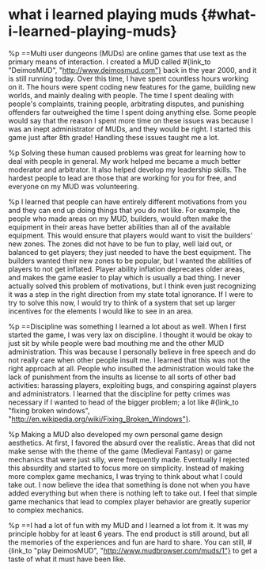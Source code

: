 # what i learned playing muds {#what-i-learned-playing-muds}
%p
  ==Multi user dungeons (MUDs) are online games that use text as the primary means of interaction. I created a MUD called #{link_to "DeimosMUD", "http://www.deimosmud.com"} back in the year 2000, and it is still running today. Over this time, I have spent countless hours working on it. The hours were spent coding new features for the game, building new worlds, and mainly dealing with people. The time I spent dealing with people's complaints, training people, arbitrating disputes, and punishing offenders far outweighed the time I spent doing anything else. Some people would say that the reason I spent more time on these issues was because I was an inept administrator of MUDs, and they would be right. I started this game just after 8th grade! Handling these issues taught me a lot.

%p
  Solving these human caused problems was great for learning how to deal with people in general. My work helped me became a much better moderator and arbitrator. It also helped develop my leadership skills. The hardest people to lead are those that are working for you for free, and everyone on my MUD was volunteering. 

%p
  I learned that people can have entirely different motivations from you and they can end up doing things that you do not like. For example, the people who made areas on my MUD, builders, would often make the equipment in their areas have better abilities than all of the available equipment. This would ensure that players would want to visit the builders' new zones. The zones did not have to be fun to play, well laid out, or balanced to get players; they just needed to have the best equipment. The builders wanted their new zones to be popular, but I wanted the abilities of players to not get inflated. Player ability inflation deprecates older areas, and makes the game easier to play which is usually a bad thing. I never actually solved this problem of motivations, but I think even just recognizing it was a step in the right direction from my state total ignorance. If I were to try to solve this now, I would try to think of a system that set up larger incentives for the elements I would like to see in an area.

%p
  ==Discipline was something I learned a lot about as well. When I first started the game, I was very lax on discipline. I thought it would be okay to just sit by while people were bad mouthing me and the other MUD administration. This was because I personally believe in free speech and do not really care when other people insult me. I learned that this was not the right approach at all. People who insulted the administration would take the lack of punishment from the insults as license to all sorts of other bad activities: harassing players, exploiting bugs, and conspiring against players and administrators. I learned that the discipline for petty crimes was necessary if I wanted to head of the bigger problem; a lot like #{link_to "fixing broken windows", "http://en.wikipedia.org/wiki/Fixing_Broken_Windows"}.

%p
  Making a MUD also developed my own personal game design aesthetics. At first, I favored the absurd over the realistic. Areas that did not make sense with the theme of the game (Medieval Fantasy) or game mechanics that were just silly, were frequently made. Eventually I rejected this absurdity and started to focus more on simplicity. Instead of making more complex game mechanics, I was trying to think about what I could take out. I now believe the idea that something is done not when you have added everything but when there is nothing left to take out. I feel that simple game mechanics that lead to complex player behavior are greatly superior to complex mechanics.

%p
  ==I had a lot of fun with my MUD and I learned a lot from it. It was my principle hobby for at least 6 years. The end product is still around, but all the memories of the experiences and fun are hard to share. You can still, #{link_to "play DeimosMUD", "http://www.mudbrowser.com/muds/1"} to get a taste of what it must have been like.
